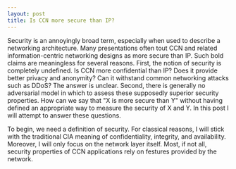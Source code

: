 ```yaml
---
layout: post
title: Is CCN more secure than IP?
---
```


Security is an annoyingly broad term, especially when used to describe a networking architecture. Many presentations often tout CCN and related information-centric networking designs as more secure than IP. Such bold claims are meaningless for several reasons. First, the notion of security is completely undefined. Is CCN more confidential than IP? Does it provide better privacy and anonymity? Can it withstand common networking attacks such as DDoS? The answer is unclear. Second, there is generally no adversarial model in which to assess these supposedly superior security properties. How can we say that "X is more secure than Y" without having defined an appropriate way to measure the security of X and Y. In this post I will attempt to answer these questions. 

To begin, we need a definition of security. For classical reasons, I will stick with the traditional CIA meaning of confidentiality, integrity, and availability. Moreover, I will only focus on the network layer itself. Most, if not all, security properties of CCN applications rely on festures provided by the network.